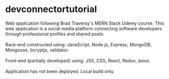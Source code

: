 # devconnectortutorial
Web application following Brad Traversy's MERN Stack Udemy course. This web application is a social media platform 
connecting software developers through professional profiles and shared posts. 
<br /><br />
Back-end constructed using: JavaScript, Node.js, Express, MongoDB, Mongoose, bcryptjs, validator. 
<br /><br />
Front-end (partially developed) using: JSX, CSS, React, Redux, axios. 
<br /><br />
Application has not been deployed. Local build only.
